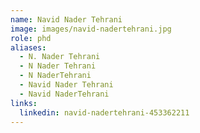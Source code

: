 ```yaml
---
name: Navid Nader Tehrani
image: images/navid-nadertehrani.jpg
role: phd
aliases:
  - N. Nader Tehrani
  - N Nader Tehrani
  - N NaderTehrani
  - Navid Nader Tehrani
  - Navid NaderTehrani
links:
  linkedin: navid-nadertehrani-453362211
---
```

